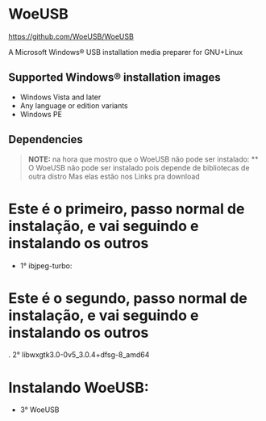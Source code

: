 # WoeUSB

<https://github.com/WoeUSB/WoeUSB>

A Microsoft Windows® USB installation media preparer for GNU+Linux

## Supported Windows® installation images

* Windows Vista and later
* Any language or edition variants
* Windows PE

## Dependencies

> **NOTE:** na hora que mostro que o WoeUSB não pode ser instalado:
         ** O WoeUSB não pode ser instalado pois depende de bibliotecas de outra distro Mas elas estão nos Links pra download

# Este é o primeiro, passo normal de instalação, e vai seguindo e instalando os outros
* 1° ibjpeg-turbo:

# Este é o segundo, passo normal de instalação, e vai seguindo e instalando os outros

. 2° libwxgtk3.0-0v5_3.0.4+dfsg-8_amd64

# Instalando WoeUSB:

* 3° WoeUSB
